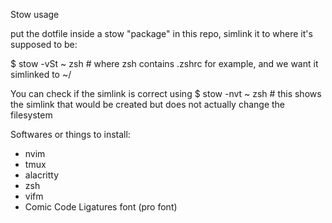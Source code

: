 Stow usage




put the dotfile inside a stow "package" in this repo,
simlink it to where it's supposed to be:

$ stow -vSt ~ zsh     # where zsh contains .zshrc for example, and we want it simlinked to ~/


You can check if the simlink is correct using
$ stow -nvt ~ zsh     # this shows the simlink that would be created but does not actually change the filesystem





Softwares or things to install:

- nvim
- tmux
- alacritty
- zsh
- vifm
- Comic Code Ligatures font (pro font)
